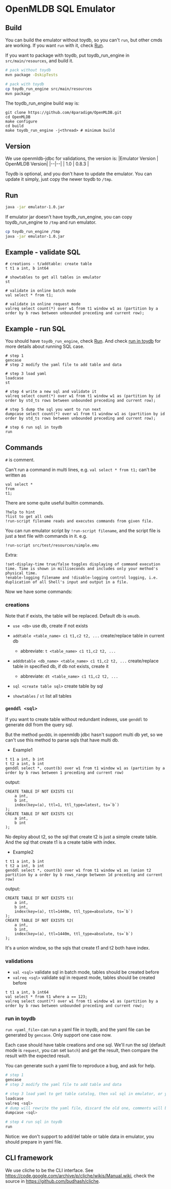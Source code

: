 # OpenMLDB SQL Emulator

## Build

You can build the emulator without toydb, so you can't `run`, but other cmds are working. If you want `run` with it, check [Run](#run). 

If you want to package with toydb, put toydb_run_engine in `src/main/resources`, and build it.

```bash
# pack without toydb
mvn package -DskipTests

# pack with toydb
cp toydb_run_engine src/main/resources
mvn package
```

The toydb_run_engine build way is:
```
git clone https://github.com/4paradigm/OpenMLDB.git
cd OpenMLDB
make configure
cd build
make toydb_run_engine -j<thread> # minimum build
```

## Version

We use openmldb-jdbc for validations, the version is:
|Emulator Version | OpenMLDB Version|
|--|--|
| 1.0 | 0.8.3 |

Toydb is optional, and you don't have to update the emulator. You can update it simply, just copy the newer toydb to `/tmp`.

## Run

```bash
java -jar emulator-1.0.jar
```

If emulator jar doesn't have toydb_run_engine, you can copy toydb_run_engine to `/tmp` and run emulator.
```bash
cp toydb_run_engine /tmp
java -jar emulator-1.0.jar
```

## Example - validate SQL

```
# creations - t/addtable: create table
t t1 a int, b int64

# showtables to get all tables in emulator
st

# validate in online batch mode
val select * from t1;

# validate in online request mode
valreq select count(*) over w1 from t1 window w1 as (partition by a order by b rows between unbounded preceding and current row);
```

## Example - run SQL

You should have `toydb_run_engine`, check [Run](#run). And check [run in toydb](#run-in-toydb) for more details about running SQL case.
```
# step 1
gencase
# step 2 modify the yaml file to add table and data

# step 3 load yaml
loadcase
st

# step 4 write a new sql and validate it
valreq select count(*) over w1 from t1 window w1 as (partition by id order by std_ts rows between unbounded preceding and current row);

# step 5 dump the sql you want to run next
dumpcase select count(*) over w1 from t1 window w1 as (partition by id order by std_ts rows between unbounded preceding and current row);

# step 6 run sql in toydb
run
```

## Commands

`#` is comment.

Can't run a command in multi lines, e.g. `val select * from t1;` can't be written as
```
val select *
from
t1;
```

There are some quite useful builtin commands.
```
?help to hint
?list to get all cmds
!run-script filename reads and executes commands from given file.
```

You can run emulator script by `!run-script filename`, and the script file is just a text file with commands in it.
e.g.
```
!run-script src/test/resources/simple.emu
```

Extra:
```
!set-display-time true/false toggles displaying of command execution time. Time is shown in milliseconds and includes only your method's physical time.
!enable-logging filename and !disable-logging control logging, i.e. duplication of all Shell's input and output in a file.
```

Now we have some commands:

### creations

Note that if exists, the table will be replaced. Default db is `emudb`.

- `use <db>` use db, create if not exists
- `addtable <table_name> c1 t1,c2 t2, ...` create/replace table in current db
    - abbreviate: `t <table_name> c1 t1,c2 t2, ...`

- `adddbtable <db_name> <table_name> c1 t1,c2 t2, ...` create/replace table in specified db, if db not exists, create it
    - abbreviate: `dt <table_name> c1 t1,c2 t2, ...`
- `sql <create table sql>` create table by sql

- `showtables` / `st` list all tables

### `genddl <sql>`

If you want to create table without redundant indexes, use `genddl` to generate ddl from the query sql.

But the method `genDDL` in openmldb jdbc hasn't support multi db yet, so we can't use this method to parse sqls that have multi db.

- Example1
```
t t1 a int, b int
t t2 a int, b int
genddl select *, count(b) over w1 from t1 window w1 as (partition by a order by b rows between 1 preceding and current row)
```
output:
```
CREATE TABLE IF NOT EXISTS t1(
	a int,
	b int,
	index(key=(a), ttl=1, ttl_type=latest, ts=`b`)
);
CREATE TABLE IF NOT EXISTS t2(
	a int,
	b int
);
```
No deploy about t2, so the sql that create t2 is just a simple create table. And the sql that create t1 is a create table with index.

- Example2
```
t t1 a int, b int
t t2 a int, b int
genddl select *, count(b) over w1 from t1 window w1 as (union t2 partition by a order by b rows_range between 1d preceding and current row)
```
output:
```
CREATE TABLE IF NOT EXISTS t1(
	a int,
	b int,
	index(key=(a), ttl=1440m, ttl_type=absolute, ts=`b`)
);
CREATE TABLE IF NOT EXISTS t2(
	a int,
	b int,
	index(key=(a), ttl=1440m, ttl_type=absolute, ts=`b`)
);
```
It's a union window, so the sqls that create t1 and t2 both have index.

### validations

- `val <sql>` validate sql in batch mode, tables should be created before
- `valreq <sql>` validate sql in request mode, tables should be created before
```
t t1 a int, b int64
val select * from t1 where a == 123;
valreq select count(*) over w1 from t1 window w1 as (partition by a order by b rows between unbounded preceding and current row);
```
### run in toydb

`run <yaml_file>` can run a yaml file in toydb, and the yaml file can be generated by `gencase`. Only support one case now.

Each case should have table creations and one sql. We'll run the sql (default mode is `request`, you can set `batch`) and get the result, then compare the result with the expected result.

You can generate such a yaml file to reproduce a bug, and ask for help.

```bash
# step 1
gencase
# step 2 modify the yaml file to add table and data

# step 3 load yaml to get table catalog, then val sql in emulator, or you can skip this step (just write the sql in yaml)
loadcase
valreq <sql>
# dump will rewrite the yaml file, discard the old one, comments will be lost, be careful
dumpcase <sql>

# step 4 run sql in toydb
run
```

Notice: we don't support to add/del table or table data in emulator, you should prepare in yaml file.

## CLI framework

We use cliche to be the CLI interface. See https://code.google.com/archive/p/cliche/wikis/Manual.wiki, check the source in https://github.com/budhash/cliche.
